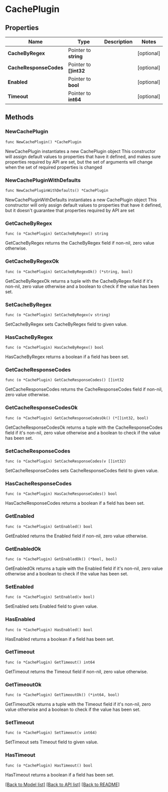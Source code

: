 # CachePlugin

## Properties

Name | Type | Description | Notes
------------ | ------------- | ------------- | -------------
**CacheByRegex** | Pointer to **string** |  | [optional] 
**CacheResponseCodes** | Pointer to **[]int32** |  | [optional] 
**Enabled** | Pointer to **bool** |  | [optional] 
**Timeout** | Pointer to **int64** |  | [optional] 

## Methods

### NewCachePlugin

`func NewCachePlugin() *CachePlugin`

NewCachePlugin instantiates a new CachePlugin object
This constructor will assign default values to properties that have it defined,
and makes sure properties required by API are set, but the set of arguments
will change when the set of required properties is changed

### NewCachePluginWithDefaults

`func NewCachePluginWithDefaults() *CachePlugin`

NewCachePluginWithDefaults instantiates a new CachePlugin object
This constructor will only assign default values to properties that have it defined,
but it doesn't guarantee that properties required by API are set

### GetCacheByRegex

`func (o *CachePlugin) GetCacheByRegex() string`

GetCacheByRegex returns the CacheByRegex field if non-nil, zero value otherwise.

### GetCacheByRegexOk

`func (o *CachePlugin) GetCacheByRegexOk() (*string, bool)`

GetCacheByRegexOk returns a tuple with the CacheByRegex field if it's non-nil, zero value otherwise
and a boolean to check if the value has been set.

### SetCacheByRegex

`func (o *CachePlugin) SetCacheByRegex(v string)`

SetCacheByRegex sets CacheByRegex field to given value.

### HasCacheByRegex

`func (o *CachePlugin) HasCacheByRegex() bool`

HasCacheByRegex returns a boolean if a field has been set.

### GetCacheResponseCodes

`func (o *CachePlugin) GetCacheResponseCodes() []int32`

GetCacheResponseCodes returns the CacheResponseCodes field if non-nil, zero value otherwise.

### GetCacheResponseCodesOk

`func (o *CachePlugin) GetCacheResponseCodesOk() (*[]int32, bool)`

GetCacheResponseCodesOk returns a tuple with the CacheResponseCodes field if it's non-nil, zero value otherwise
and a boolean to check if the value has been set.

### SetCacheResponseCodes

`func (o *CachePlugin) SetCacheResponseCodes(v []int32)`

SetCacheResponseCodes sets CacheResponseCodes field to given value.

### HasCacheResponseCodes

`func (o *CachePlugin) HasCacheResponseCodes() bool`

HasCacheResponseCodes returns a boolean if a field has been set.

### GetEnabled

`func (o *CachePlugin) GetEnabled() bool`

GetEnabled returns the Enabled field if non-nil, zero value otherwise.

### GetEnabledOk

`func (o *CachePlugin) GetEnabledOk() (*bool, bool)`

GetEnabledOk returns a tuple with the Enabled field if it's non-nil, zero value otherwise
and a boolean to check if the value has been set.

### SetEnabled

`func (o *CachePlugin) SetEnabled(v bool)`

SetEnabled sets Enabled field to given value.

### HasEnabled

`func (o *CachePlugin) HasEnabled() bool`

HasEnabled returns a boolean if a field has been set.

### GetTimeout

`func (o *CachePlugin) GetTimeout() int64`

GetTimeout returns the Timeout field if non-nil, zero value otherwise.

### GetTimeoutOk

`func (o *CachePlugin) GetTimeoutOk() (*int64, bool)`

GetTimeoutOk returns a tuple with the Timeout field if it's non-nil, zero value otherwise
and a boolean to check if the value has been set.

### SetTimeout

`func (o *CachePlugin) SetTimeout(v int64)`

SetTimeout sets Timeout field to given value.

### HasTimeout

`func (o *CachePlugin) HasTimeout() bool`

HasTimeout returns a boolean if a field has been set.


[[Back to Model list]](../README.md#documentation-for-models) [[Back to API list]](../README.md#documentation-for-api-endpoints) [[Back to README]](../README.md)


